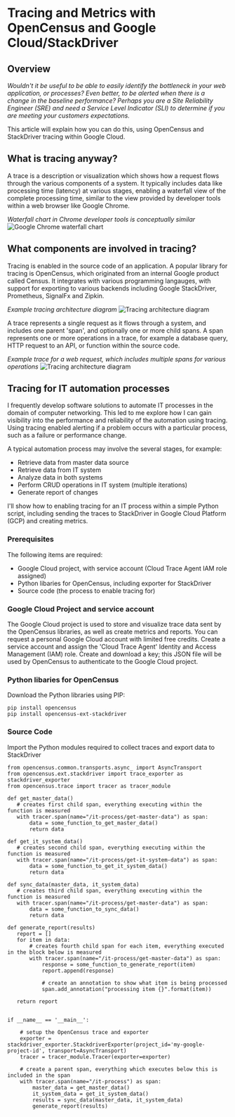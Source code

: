 # Tracing and Metrics with OpenCensus and Google Cloud/StackDriver

## Overview
*Wouldn't it be useful to be able to easily identify the bottleneck in your web application, or processes?  Even better, to be alerted when there is a change in the baseline performance?  Perhaps you are a Site Reliability Engineer (SRE) and need a Service Level Indicator (SLI) to determine if you are meeting your customers expectations.* 

This article will explain how you can do this, using OpenCensus and StackDriver tracing within Google Cloud.

## What is tracing anyway?

A trace is a description or visualization which shows how a request flows through the various components of a system.  It typically includes data like processing time (latency) at various stages, enabling a waterfall view of the complete processing time, similar to the view provided by developer tools within a web browser like Google Chrome.

_Waterfall chart in Chrome developer tools is conceptually similar_
![Google Chrome waterfall chart](https://github.com/pmoorey/articles/blob/master/img/tracing/chrome-waterfall.png)

## What components are involved in tracing?

Tracing is enabled in the source code of an application.  A popular library for tracing is OpenCensus, which originated from an internal Google product called Census.  It integrates with various programming langauges, with support for exporting to various backends including Google StackDriver, Prometheus, SignalFx and Zipkin. 

_Example tracing architecture diagram_ 
![Tracing architecture diagram](https://github.com/pmoorey/articles/blob/master/img/tracing/trace-architecture.png)

A trace represents a single request as it flows through a system, and includes one parent 'span', and optionally one or more child spans.  A span represents one or more operations in a trace, for example a database query, HTTP request to an API, or function within the source code.

_Example trace for a web request, which includes multiple spans for various operations_ 
![Tracing architecture diagram](https://github.com/pmoorey/articles/blob/master/img/tracing/trace-example.png)

## Tracing for IT automation processes

I frequently develop software solutions to automate IT processes in the domain of computer networking.  This led to me explore how I can gain visibility into the performance and reliability of the automation using tracing.  Using tracing enabled alerting if a problem occurs with a particular process, such as a failure or performance change.

A typical automation process may involve the several stages, for example:

- Retrieve data from master data source
- Retrieve data from IT system
- Analyze data in both systems
- Perform CRUD operations in IT system (multiple iterations)
- Generate report of changes

I'll show how to enabling tracing for an IT process within a simple Python script, including sending the traces to StackDriver in Google Cloud Platform (GCP) and creating metrics.

### Prerequisites
The following items are required:
- Google Cloud project, with service account (Cloud Trace Agent IAM role assigned)
- Python libaries for OpenCensus, including exporter for StackDriver
- Source code (the process to enable tracing for)

### Google Cloud Project and service account
The Google Cloud project is used to store and visualize trace data sent by the OpenCensus libraries, as well as create metrics and reports. You can request a personal Google Cloud account with limited free credits.  Create a service account and assign the 'Cloud Trace Agent' Identity and Access Management (IAM) role.  Create and download a key; this JSON file will be used by OpenCensus to authenticate to the Google Cloud project.

### Python libaries for OpenCensus

Download the Python libraries using PIP:
```
pip install opencensus
pip install opencensus-ext-stackdriver
```

### Source Code

Import the Python modules required to collect traces and export data to StackDriver

```
from opencensus.common.transports.async_ import AsyncTransport
from opencensus.ext.stackdriver import trace_exporter as stackdriver_exporter
from opencensus.trace import tracer as tracer_module

def get_master_data()
   # creates first child span, everything executing within the function is measured
   with tracer.span(name="/it-process/get-master-data") as span:
       data = some_function_to_get_master_data()
       return data

def get_it_system_data()
   # creates second child span, everything executing within the function is measured
   with tracer.span(name="/it-process/get-it-system-data") as span:
       data = some_function_to_get_it_system_data()
       return data

def sync_data(master_data, it_system_data)
   # creates third child span, everything executing within the function is measured
   with tracer.span(name="/it-process/get-master-data") as span:
       data = some_function_to_sync_data()
       return data

def generate_report(results)
   report = []
   for item in data:
       # creates fourth child span for each item, everything executed in the block below is measured
       with tracer.span(name="/it-process/get-master-data") as span:
           response = some_function_to_generate_report(item)
           report.append(response)
           
           # create an annotation to show what item is being processed
           span.add_annotation("processing item {}".format(item))
           
   return report


if __name__ == '__main__':

    # setup the OpenCensus trace and exporter
    exporter = stackdriver_exporter.StackdriverExporter(project_id='my-google-project-id', transport=AsyncTransport)
    tracer = tracer_module.Tracer(exporter=exporter)
    
    # create a parent span, everything which executes below this is included in the span 
    with tracer.span(name="/it-process") as span:
        master_data = get_master_data()
        it_system_data = get_it_system_data()
        results = sync_data(master_data, it_system_data)
        generate_report(results)
```






